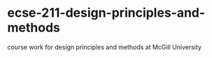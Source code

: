# ecse-211-design-principles-and-methods
course work for design principles and methods at McGill University
